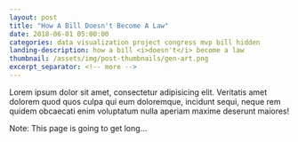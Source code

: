 ```yaml
---
layout: post
title: "How A Bill Doesn't Become A Law"
date: 2018-06-01 05:00:00
categories: data visualization project congress mvp bill hidden
landing-description: how a bill <i>doesn't</i> become a law
thumbnail: /assets/img/post-thumbnails/gen-art.png
excerpt_separator: <!-- more -->
---
```


Lorem ipsum dolor sit amet, consectetur adipisicing elit. Veritatis amet dolorem quod quos culpa qui eum doloremque, incidunt sequi, neque rem quidem obcaecati enim voluptatum nulla aperiam maxime deserunt maiores!

Note: This page is going to get long...

<div id="d3-bill-timeline-container">
    <svg id="d3-bill-timeline"></svg>
    <div id="d3-bill-timeline-controls">
    </div>
</div>

<link rel="stylesheet" href="/projects/mvp-congress/css/p1.style.css" />
<script src='/projects/mvp-congress/js/p1.js'></script>
